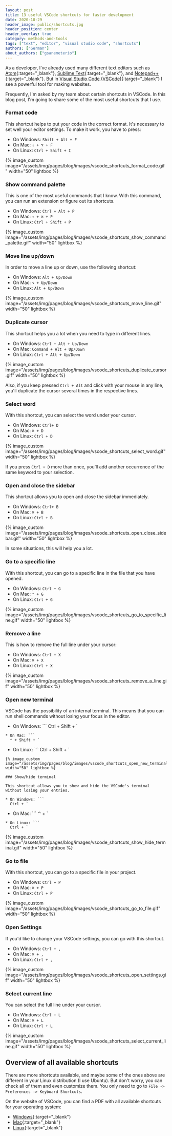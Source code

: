 ```yaml
---
layout: post
title: 13 useful VSCode shortcuts for faster development
date: 2020-10-29
header_image: public/shortcuts.jpg
header_position: center
header_overlay: true
category: methods-and-tools
tags: ["text", "editor", "visual studio code", "shortcuts"]
authors: ["German"]
about_authors: ["gsanemeterio"]
---
```


As a developer, I've already used many different text editors such as [Atom](https://atom.io/){:target="_blank"}, [Sublime Text](https://www.sublimetext.com/){:target="_blank"}, and [Notepad++](https://notepad-plus-plus.org/downloads/){:target="_blank"}.
But in [Visual Studio Code (VSCode)](https://code.visualstudio.com/){:target="_blank"} I see a powerful tool for making websites.

Frequently, I'm asked by my team about certain shortcuts in VSCode.
In this blog post, I'm going to share some of the most useful shortcuts that I use.

### Format code

This shortcut helps to put your code in the correct format.
It's necessary to set well your editor settings.
To make it work, you have to press:

* On Windows: `Shift + Alt + F`
* On Mac: `⇧ + ⌥ + F`
* On Linux: `Ctrl + Shift + I`

{% image_custom image="/assets/img/pages/blog/images/vscode_shortcuts_format_code.gif" width="50" lightbox %}

### Show command palette

This is one of the most useful commands that I know.
With this command, you can run an extension or figure out its shortcuts.

* On Windows: `Ctrl + Alt + P`
* On Mac: `⇧ + ⌘ + P`
* On Linux: `Ctrl + Shift + P`

{% image_custom image="/assets/img/pages/blog/images/vscode_shortcuts_show_command_palette.gif" width="50" lightbox %}

### Move line up/down

In order to move a line up or down, use the following shortcut:

* On Windows: `Alt + Up/Down`
* On Mac: `⌥ + Up/Down`
* On Linux: `Alt + Up/Down`

{% image_custom image="/assets/img/pages/blog/images/vscode_shortcuts_move_line.gif" width="50" lightbox %}

### Duplicate cursor

This shortcut helps you a lot when you need to type in different lines.

* On Windows: `Ctrl + Alt + Up/Down`
* On Mac: `Command + Alt + Up/Down`
* On Linux: `Ctrl + Alt + Up/Down`

{% image_custom image="/assets/img/pages/blog/images/vscode_shortcuts_duplicate_cursor.gif" width="50" lightbox %}

Also, if you keep pressed `Ctrl + Alt` and click with your mouse in any line, you'll duplicate the cursor several times in the respective lines.

### Select word

With this shortcut, you can select the word under your cursor.

* On Windows: `Ctrl+ D`
* On Mac: `⌘ + D`
* On Linux: `Ctrl + D`

{% image_custom image="/assets/img/pages/blog/images/vscode_shortcuts_select_word.gif" width="50" lightbox %}

If you press `Ctrl + D` more than once, you’ll add another occurrence of the same keyword to your selection.

### Open and close the sidebar

This shortcut allows you to open and close the sidebar immediately.

* On Windows: `Ctrl+ B`
* On Mac: `⌘ + B`
* On Linux: `Ctrl + B`

{% image_custom image="/assets/img/pages/blog/images/vscode_shortcuts_open_close_sidebar.gif" width="50" lightbox %}

In some situations, this will help you a lot.

### Go to a specific line

With this shortcut, you can go to a specific line in the file that you have opened.

* On Windows: `Ctrl + G`
* On Mac: `⌃ + G`
* On Linux: `Ctrl + G`

{% image_custom image="/assets/img/pages/blog/images/vscode_shortcuts_go_to_specific_line.gif" width="50" lightbox %}

### Remove a line

This is how to remove the full line under your cursor:

* On Windows: `Ctrl + X`
* On Mac: `⌘ + X`
* On Linux: `Ctrl + X`

{% image_custom image="/assets/img/pages/blog/images/vscode_shortcuts_remove_a_line.gif" width="50" lightbox %}

### Open new terminal

VSCode has the possibility of an internal terminal.
This means that you can run shell commands without losing your focus in the editor.

* On Windows: ```
  Ctrl + Shift + `
```
* On Mac: ```
  ⌃ + Shift + `
```
* On Linux: ```
  Ctrl + Shift + `
```
{% image_custom image="/assets/img/pages/blog/images/vscode_shortcuts_open_new_terminal.gif" width="50" lightbox %}

### Show/hide terminal

This shortcut allows you to show and hide the VSCode's terminal without losing your entries.

* On Windows: ```
  Ctrl + `
```
* On Mac: ```
  ⌃ + `
```
* On Linux: ```
  Ctrl + `
```

{% image_custom image="/assets/img/pages/blog/images/vscode_shortcuts_show_hide_terminal.gif" width="50" lightbox %}

### Go to file

With this shortcut, you can go to a specific file in your project.

* On Windows: `Ctrl + P`
* On Mac: `⌘ + P`
* On Linux: `Ctrl + P`

{% image_custom image="/assets/img/pages/blog/images/vscode_shortcuts_go_to_file.gif" width="50" lightbox %}

### Open Settings

If you'd like to change your VSCode settings, you can go with this shortcut.

* On Windows: `Ctrl + ,`
* On Mac: `⌘ + ,`
* On Linux: `Ctrl + ,`

{% image_custom image="/assets/img/pages/blog/images/vscode_shortcuts_open_settings.gif" width="50" lightbox %}

### Select current line

You can select the full line under your cursor.

* On Windows: `Ctrl + L`
* On Mac: `⌘ + L`
* On Linux: `Ctrl + L`

{% image_custom image="/assets/img/pages/blog/images/vscode_shortcuts_select_current_line.gif" width="50" lightbox %}

## Overview of all available shortcuts

There are more shortcuts available, and maybe some of the ones above are different in your Linux distribution (I use Ubuntu).
But don't worry, you can check all of them and even customize them.
You only need to go to `File -> Preferences -> Keyboard Shortcuts`.

On the website of VSCode, you can find a PDF with all available shortcuts for your operating system:

* [Windows](https://code.visualstudio.com/shortcuts/keyboard-shortcuts-windows.pdf){:target="_blank"}
* [Mac](https://code.visualstudio.com/shortcuts/keyboard-shortcuts-macos.pdf){:target="_blank"}
* [Linux](https://code.visualstudio.com/shortcuts/keyboard-shortcuts-linux.pdf){:target="_blank"}
